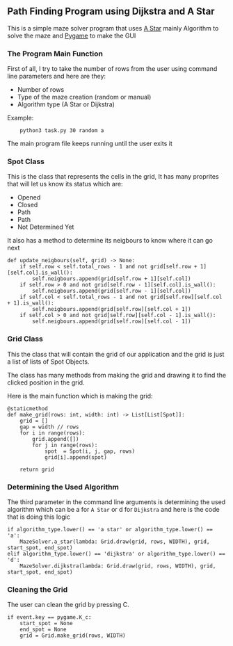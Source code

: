 ## Path Finding Program using Dijkstra and A Star

This is a simple maze solver program that uses [A Star](https://en.wikipedia.org/wiki/A*_search_algorithm)  mainly Algorithm to solve the maze and [Pygame](https://www.pygame.org/news) to make the GUI

### The Program Main Function

First of all, I try to take the number of rows from the user using command line parameters and here are they:
- Number of rows
- Type of the maze creation (random or manual)
- Algorithm type (A Star or Dijkstra)

Example:
```
    python3 task.py 30 random a
```
The main program file keeps running until the user exits it

### Spot Class

This is the class that represents the cells in the grid, It has many proprites that will let us know its status which are:
- Opened
- Closed
- Path
- Path
- Not Determined Yet

It also has a method to determine its neigbours to know where it can go next
```
def update_neigbours(self, grid) -> None:
    if self.row < self.total_rows - 1 and not grid[self.row + 1][self.col].is_wall():
        self.neigbours.append(grid[self.row + 1][self.col])
    if self.row > 0 and not grid[self.row - 1][self.col].is_wall():
        self.neigbours.append(grid[self.row - 1][self.col])
    if self.col < self.total_rows - 1 and not grid[self.row][self.col + 1].is_wall():
        self.neigbours.append(grid[self.row][self.col + 1])
    if self.col > 0 and not grid[self.row][self.col - 1].is_wall():
        self.neigbours.append(grid[self.row][self.col - 1])
```

### Grid Class

This the class that will contain the grid of our application and the grid is just a list of lists of Spot Objects.

The class has many methods from making the grid and drawing it to find the clicked position in the grid.

Here is the main function which is making the grid:
```
@staticmethod
def make_grid(rows: int, width: int) -> List[List[Spot]]:
    grid = []
    gap = width // rows
    for i in range(rows):
        grid.append([])
        for j in range(rows):
            spot  = Spot(i, j, gap, rows)
            grid[i].append(spot)

    return grid
```
### Determining the Used Algorithm
The third parameter in the command line arguments is determining the used algorithm which can be a for `A Star` or d for `Dijkstra` and here is the code that is doing this logic
```
if algorithm_type.lower() == 'a star' or algorithm_type.lower() == 'a':
    MazeSolver.a_star(lambda: Grid.draw(grid, rows, WIDTH), grid, start_spot, end_spot)
elif algorithm_type.lower() == 'dijkstra' or algorithm_type.lower() == 'd':
    MazeSolver.dijkstra(lambda: Grid.draw(grid, rows, WIDTH), grid, start_spot, end_spot)
```
### Cleaning the Grid
The user can clean the grid by pressing C.
```
if event.key == pygame.K_c:
    start_spot = None
    end_spot = None
    grid = Grid.make_grid(rows, WIDTH)
```

